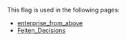 This flag is used in the following pages:
 - [enterprise_from_above](../events/enterprise_from_above.md)
 - [Feiten_Decisions](../decisions/Feiten_Decisions.md)
